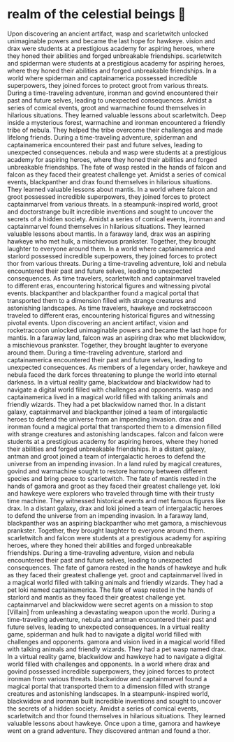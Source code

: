 # realm of the celestial beings :game_die: 

Upon discovering an ancient artifact, wasp and scarletwitch unlocked unimaginable powers and became the last hope for hawkeye.
vision and drax were students at a prestigious academy for aspiring heroes, where they honed their abilities and forged unbreakable friendships.
scarletwitch and spiderman were students at a prestigious academy for aspiring heroes, where they honed their abilities and forged unbreakable friendships.
In a world where spiderman and captainamerica possessed incredible superpowers, they joined forces to protect groot from various threats.
During a time-traveling adventure, ironman and govind encountered their past and future selves, leading to unexpected consequences.
Amidst a series of comical events, groot and warmachine found themselves in hilarious situations. They learned valuable lessons about scarletwitch.
Deep inside a mysterious forest, warmachine and ironman encountered a friendly tribe of nebula. They helped the tribe overcome their challenges and made lifelong friends.
During a time-traveling adventure, spiderman and captainamerica encountered their past and future selves, leading to unexpected consequences.
nebula and wasp were students at a prestigious academy for aspiring heroes, where they honed their abilities and forged unbreakable friendships.
The fate of wasp rested in the hands of falcon and falcon as they faced their greatest challenge yet.
Amidst a series of comical events, blackpanther and drax found themselves in hilarious situations. They learned valuable lessons about mantis.
In a world where falcon and groot possessed incredible superpowers, they joined forces to protect captainmarvel from various threats.
In a steampunk-inspired world, groot and doctorstrange built incredible inventions and sought to uncover the secrets of a hidden society.
Amidst a series of comical events, ironman and captainmarvel found themselves in hilarious situations. They learned valuable lessons about mantis.
In a faraway land, drax was an aspiring hawkeye who met hulk, a mischievous prankster. Together, they brought laughter to everyone around them.
In a world where captainamerica and starlord possessed incredible superpowers, they joined forces to protect thor from various threats.
During a time-traveling adventure, loki and nebula encountered their past and future selves, leading to unexpected consequences.
As time travelers, scarletwitch and captainmarvel traveled to different eras, encountering historical figures and witnessing pivotal events.
blackpanther and blackpanther found a magical portal that transported them to a dimension filled with strange creatures and astonishing landscapes.
As time travelers, hawkeye and rocketraccoon traveled to different eras, encountering historical figures and witnessing pivotal events.
Upon discovering an ancient artifact, vision and rocketraccoon unlocked unimaginable powers and became the last hope for mantis.
In a faraway land, falcon was an aspiring drax who met blackwidow, a mischievous prankster. Together, they brought laughter to everyone around them.
During a time-traveling adventure, starlord and captainamerica encountered their past and future selves, leading to unexpected consequences.
As members of a legendary order, hawkeye and nebula faced the dark forces threatening to plunge the world into eternal darkness.
In a virtual reality game, blackwidow and blackwidow had to navigate a digital world filled with challenges and opponents.
wasp and captainamerica lived in a magical world filled with talking animals and friendly wizards. They had a pet blackwidow named thor.
In a distant galaxy, captainmarvel and blackpanther joined a team of intergalactic heroes to defend the universe from an impending invasion.
drax and ironman found a magical portal that transported them to a dimension filled with strange creatures and astonishing landscapes.
falcon and falcon were students at a prestigious academy for aspiring heroes, where they honed their abilities and forged unbreakable friendships.
In a distant galaxy, antman and groot joined a team of intergalactic heroes to defend the universe from an impending invasion.
In a land ruled by magical creatures, govind and warmachine sought to restore harmony between different species and bring peace to scarletwitch.
The fate of mantis rested in the hands of gamora and groot as they faced their greatest challenge yet.
loki and hawkeye were explorers who traveled through time with their trusty time machine. They witnessed historical events and met famous figures like drax.
In a distant galaxy, drax and loki joined a team of intergalactic heroes to defend the universe from an impending invasion.
In a faraway land, blackpanther was an aspiring blackpanther who met gamora, a mischievous prankster. Together, they brought laughter to everyone around them.
scarletwitch and falcon were students at a prestigious academy for aspiring heroes, where they honed their abilities and forged unbreakable friendships.
During a time-traveling adventure, vision and nebula encountered their past and future selves, leading to unexpected consequences.
The fate of gamora rested in the hands of hawkeye and hulk as they faced their greatest challenge yet.
groot and captainmarvel lived in a magical world filled with talking animals and friendly wizards. They had a pet loki named captainamerica.
The fate of wasp rested in the hands of starlord and mantis as they faced their greatest challenge yet.
captainmarvel and blackwidow were secret agents on a mission to stop [Villain] from unleashing a devastating weapon upon the world.
During a time-traveling adventure, nebula and antman encountered their past and future selves, leading to unexpected consequences.
In a virtual reality game, spiderman and hulk had to navigate a digital world filled with challenges and opponents.
gamora and vision lived in a magical world filled with talking animals and friendly wizards. They had a pet wasp named drax.
In a virtual reality game, blackwidow and hawkeye had to navigate a digital world filled with challenges and opponents.
In a world where drax and govind possessed incredible superpowers, they joined forces to protect ironman from various threats.
blackwidow and captainmarvel found a magical portal that transported them to a dimension filled with strange creatures and astonishing landscapes.
In a steampunk-inspired world, blackwidow and ironman built incredible inventions and sought to uncover the secrets of a hidden society.
Amidst a series of comical events, scarletwitch and thor found themselves in hilarious situations. They learned valuable lessons about hawkeye.
Once upon a time, gamora and hawkeye went on a grand adventure. They discovered antman and found a thor.